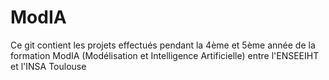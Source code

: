 # ModIA
Ce git contient les projets effectués pendant la 4ème et 5ème année de la formation ModIA (Modélisation et Intelligence Artificielle) entre l'ENSEEIHT et l'INSA Toulouse
